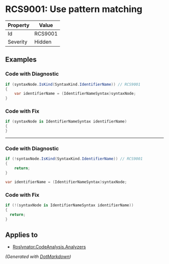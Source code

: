 # RCS9001: Use pattern matching

| Property | Value   |
| -------- | ------- |
| Id       | RCS9001 |
| Severity | Hidden  |

## Examples

### Code with Diagnostic

```csharp
if (syntaxNode.IsKind(SyntaxKind.IdentifierName)) // RCS9001
{
    var identifierName = (IdentifierNameSyntax)syntaxNode;
}
```

### Code with Fix

```csharp
if (syntaxNode is IdentifierNameSyntax identifierName)
{
}
```

- - -

### Code with Diagnostic

```csharp
if (!syntaxNode.IsKind(SyntaxKind.IdentifierName)) // RCS9001
{
    return;
}

var identifierName = (IdentifierNameSyntax)syntaxNode;
```

### Code with Fix

```csharp
if (!(syntaxNode is IdentifierNameSyntax identifierName))
{
  return;
}
```

## Applies to

* [Roslynator.CodeAnalysis.Analyzers](https://www.nuget.org/packages/Roslynator.CodeAnalysis.Analyzers)


*\(Generated with [DotMarkdown](http://github.com/JosefPihrt/DotMarkdown)\)*